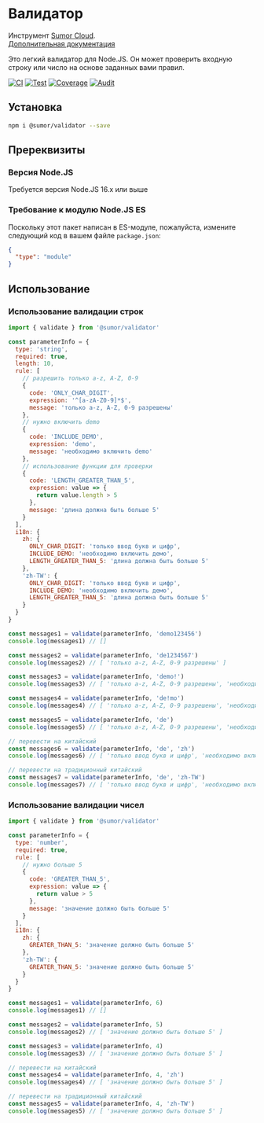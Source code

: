 # Валидатор

Инструмент [Sumor Cloud](https://sumor.cloud).  
[Дополнительная документация](https://sumor.cloud)

Это легкий валидатор для Node.JS.
Он может проверить входную строку или число на основе заданных вами правил.

[![CI](https://github.com/sumor-cloud/validator/actions/workflows/ci.yml/badge.svg)](https://github.com/sumor-cloud/validator/actions/workflows/ci.yml)
[![Test](https://github.com/sumor-cloud/validator/actions/workflows/ut.yml/badge.svg)](https://github.com/sumor-cloud/validator/actions/workflows/ut.yml)
[![Coverage](https://github.com/sumor-cloud/validator/actions/workflows/coverage.yml/badge.svg)](https://github.com/sumor-cloud/validator/actions/workflows/coverage.yml)
[![Audit](https://github.com/sumor-cloud/validator/actions/workflows/audit.yml/badge.svg)](https://github.com/sumor-cloud/validator/actions/workflows/audit.yml)

## Установка

```bash
npm i @sumor/validator --save
```

## Пререквизиты

### Версия Node.JS

Требуется версия Node.JS 16.x или выше

### Требование к модулю Node.JS ES

Поскольку этот пакет написан в ES-модуле,
пожалуйста, измените следующий код в вашем файле `package.json`:

```json
{
  "type": "module"
}
```

## Использование

### Использование валидации строк

```js
import { validate } from '@sumor/validator'

const parameterInfo = {
  type: 'string',
  required: true,
  length: 10,
  rule: [
    // разрешить только a-z, A-Z, 0-9
    {
      code: 'ONLY_CHAR_DIGIT',
      expression: '^[a-zA-Z0-9]*$',
      message: 'только a-z, A-Z, 0-9 разрешены'
    },
    // нужно включить demo
    {
      code: 'INCLUDE_DEMO',
      expression: 'demo',
      message: 'необходимо включить demo'
    },
    // использование функции для проверки
    {
      code: 'LENGTH_GREATER_THAN_5',
      expression: value => {
        return value.length > 5
      },
      message: 'длина должна быть больше 5'
    }
  ],
  i18n: {
    zh: {
      ONLY_CHAR_DIGIT: 'только ввод букв и цифр',
      INCLUDE_DEMO: 'необходимо включить демо',
      LENGTH_GREATER_THAN_5: 'длина должна быть больше 5'
    },
    'zh-TW': {
      ONLY_CHAR_DIGIT: 'только ввод букв и цифр',
      INCLUDE_DEMO: 'необходимо включить демо',
      LENGTH_GREATER_THAN_5: 'длина должна быть больше 5'
    }
  }
}

const messages1 = validate(parameterInfo, 'demo123456')
console.log(messages1) // []

const messages2 = validate(parameterInfo, 'de1234567')
console.log(messages2) // [ 'только a-z, A-Z, 0-9 разрешены' ]

const messages3 = validate(parameterInfo, 'demo!')
console.log(messages3) // [ 'только a-z, A-Z, 0-9 разрешены', 'необходимо включить demo' ]

const messages4 = validate(parameterInfo, 'de!mo')
console.log(messages4) // [ 'только a-z, A-Z, 0-9 разрешены', 'необходимо включить demo' ]

const messages5 = validate(parameterInfo, 'de')
console.log(messages5) // [ 'только a-z, A-Z, 0-9 разрешены', 'необходимо включить demo', 'длина должна быть больше 5' ]

// перевести на китайский
const messages6 = validate(parameterInfo, 'de', 'zh')
console.log(messages6) // [ 'только ввод букв и цифр', 'необходимо включить демо', 'длина должна быть больше 5' ]

// перевести на традиционный китайский
const messages7 = validate(parameterInfo, 'de', 'zh-TW')
console.log(messages7) // [ 'только ввод букв и цифр', 'необходимо включить демо', 'длина должна быть больше 5' ]
```

### Использование валидации чисел

```js
import { validate } from '@sumor/validator'

const parameterInfo = {
  type: 'number',
  required: true,
  rule: [
    // нужно больше 5
    {
      code: 'GREATER_THAN_5',
      expression: value => {
        return value > 5
      },
      message: 'значение должно быть больше 5'
    }
  ],
  i18n: {
    zh: {
      GREATER_THAN_5: 'значение должно быть больше 5'
    },
    'zh-TW': {
      GREATER_THAN_5: 'значение должно быть больше 5'
    }
  }
}

const messages1 = validate(parameterInfo, 6)
console.log(messages1) // []

const messages2 = validate(parameterInfo, 5)
console.log(messages2) // [ 'значение должно быть больше 5' ]

const messages3 = validate(parameterInfo, 4)
console.log(messages3) // [ 'значение должно быть больше 5' ]

// перевести на китайский
const messages4 = validate(parameterInfo, 4, 'zh')
console.log(messages4) // [ 'значение должно быть больше 5' ]

// перевести на традиционный китайский
const messages5 = validate(parameterInfo, 4, 'zh-TW')
console.log(messages5) // [ 'значение должно быть больше 5' ]
```
